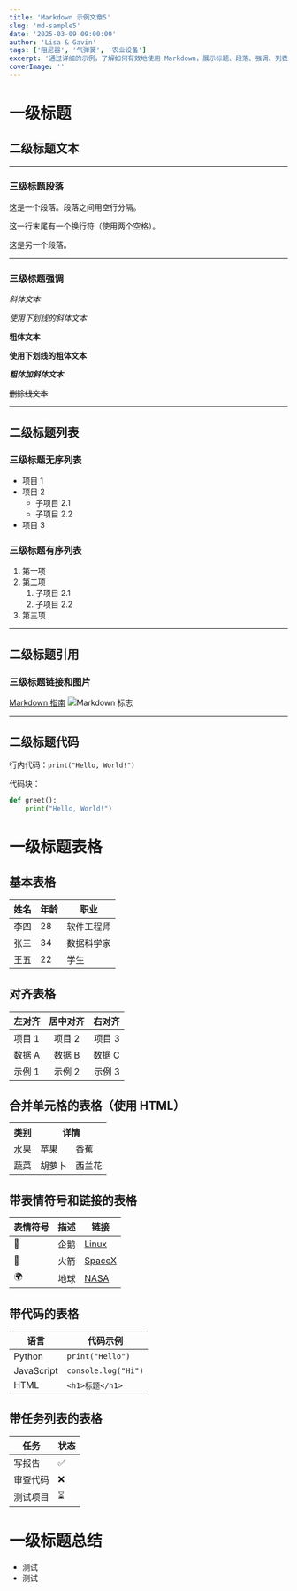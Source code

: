 ```yaml
---
title: 'Markdown 示例文章5'
slug: 'md-sample5'
date: '2025-03-09 09:00:00'
author: 'Lisa & Gavin'
tags: ['阻尼器', '气弹簧', '农业设备']
excerpt: '通过详细的示例，了解如何有效地使用 Markdown，展示标题、段落、强调、列表、链接、图片、代码块、引用、水平线、表格、任务列表、脚注、转义字符和内联 HTML。无论您是初学者还是高级用户，本指南都提供了创建结构良好且视觉吸引人的 Markdown 文档所需的一切内容。学习如何使用对齐、表情符号、链接甚至合并单元格来构建表格。非常适合开发者、写作者以及任何希望提升文档或内容创作技能的人。立即开始优化您的 Markdown 使用吧！'
coverImage: ''
---
```


# 一级标题
## 二级标题文本

---

### 三级标题段落

这是一个段落。段落之间用空行分隔。

这一行末尾有一个换行符（使用两个空格）。  

这是另一个段落。

---

### 三级标题强调
*斜体文本*

_使用下划线的斜体文本_

**粗体文本**

__使用下划线的粗体文本__

***粗体加斜体文本***

~~删除线文本~~

---
## 二级标题列表

### 三级标题无序列表

- 项目 1
- 项目 2
  - 子项目 2.1
  - 子项目 2.2
- 项目 3

### 三级标题有序列表
1. 第一项
2. 第二项
   1. 子项目 2.1
   2. 子项目 2.2
3. 第三项

---
## 二级标题引用

### 三级标题链接和图片
[Markdown 指南](https://www.markdownguide.org)
![Markdown 标志](https://markdown-here.com/img/icon256.png)

---

## 二级标题代码
行内代码：`print("Hello, World!")`

代码块：
```python
def greet():
    print("Hello, World!")
```

# 一级标题表格

## 基本表格
| 姓名       | 年龄 | 职业           |
|------------|-----|----------------|
| 李四       | 28  | 软件工程师     |
| 张三       | 34  | 数据科学家     |
| 王五       | 22  | 学生           |

## 对齐表格
| 左对齐     | 居中对齐 | 右对齐 |
|:-----------|:--------:|--------:|
| 项目 1     | 项目 2   | 项目 3  |
| 数据 A     | 数据 B   | 数据 C  |
| 示例 1     | 示例 2   | 示例 3  |

## 合并单元格的表格（使用 HTML）
<table>
  <tr>
    <th>类别</th>
    <th colspan="2">详情</th>
  </tr>
  <tr>
    <td>水果</td>
    <td>苹果</td>
    <td>香蕉</td>
  </tr>
  <tr>
    <td>蔬菜</td>
    <td>胡萝卜</td>
    <td>西兰花</td>
  </tr>
</table>

## 带表情符号和链接的表格
| 表情符号 | 描述           | 链接                          |
|----------|----------------|-------------------------------|
| 🐧       | 企鹅           | [Linux](https://www.linux.org)|
| 🚀       | 火箭           | [SpaceX](https://www.spacex.com)|
| 🌍       | 地球           | [NASA](https://www.nasa.gov)  |

## 带代码的表格
| 语言      | 代码示例          |
|-----------|-------------------|
| Python    | `print("Hello")`  |
| JavaScript | `console.log("Hi")` |
| HTML      | `<h1>标题</h1>`   |

## 带任务列表的表格
| 任务          | 状态  |
|---------------|--------|
| 写报告        | ✅     |
| 审查代码      | ❌     |
| 测试项目      | ⏳     |

# 一级标题总结

* 测试
* 测试

